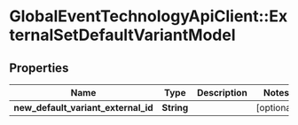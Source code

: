 # GlobalEventTechnologyApiClient::ExternalSetDefaultVariantModel

## Properties
Name | Type | Description | Notes
------------ | ------------- | ------------- | -------------
**new_default_variant_external_id** | **String** |  | [optional] 

